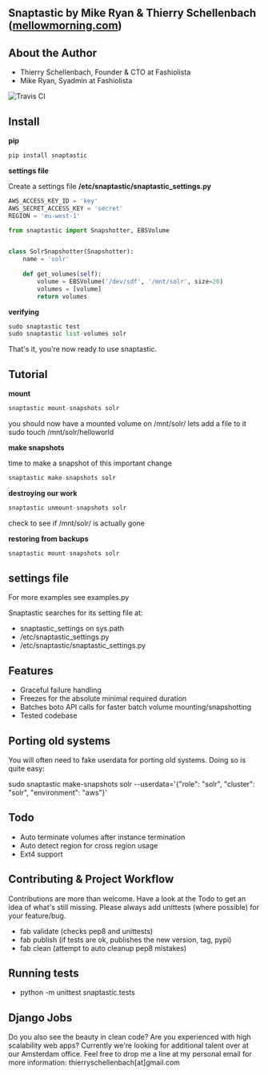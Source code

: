 Snaptastic by Mike Ryan & Thierry Schellenbach ([mellowmorning.com](http://www.mellowmorning.com/))
-------------------------------------------------------------------------------------------------

About the Author
----------------

 - Thierry Schellenbach, Founder & CTO at Fashiolista
 - Mike Ryan, Syadmin at Fashiolista

![Travis CI](https://secure.travis-ci.org/tschellenbach/Snaptastic.png?branch=master "Travis CI")

Install
-------

**pip**

```python
pip install snaptastic
```

**settings file**

Create a settings file
**/etc/snaptastic/snaptastic_settings.py**
```python
AWS_ACCESS_KEY_ID = 'key'
AWS_SECRET_ACCESS_KEY = 'secret'
REGION = 'eu-west-1'

from snaptastic import Snapshotter, EBSVolume


class SolrSnapshotter(Snapshotter):
    name = 'solr'
    
    def get_volumes(self):
        volume = EBSVolume('/dev/sdf', '/mnt/solr', size=20)
        volumes = [volume]
        return volumes
```

**verifying**

```python
sudo snaptastic test
sudo snaptastic list-volumes solr
```

That's it, you're now ready to use snaptastic.

Tutorial
--------

**mount**

```python
snaptastic mount-snapshots solr
```
you should now have a mounted volume on /mnt/solr/
lets add a file to it
sudo touch /mnt/solr/helloworld

**make snapshots**

time to make a snapshot of this important change
```python
snaptastic make-snapshots solr
```

**destroying our work**
```python
snaptastic unmount-snapshots solr
```
check to see if /mnt/solr/ is actually gone

**restoring from backups**
```python
snaptastic mount-snapshots solr
```

settings file
-------------

For more examples see examples.py

Snaptastic searches for its setting file at:
* snaptastic_settings on sys.path
* /etc/snaptastic_settings.py
* /etc/snaptastic/snaptastic_settings.py


Features
--------

* Graceful failure handling
* Freezes for the absolute minimal required duration
* Batches boto API calls for faster batch volume mounting/snapshotting
* Tested codebase

Porting old systems
-------------------

You will often need to fake userdata for porting old systems.
Doing so is quite easy:

sudo snaptastic make-snapshots solr --userdata='{"role": "solr", "cluster": "solr", "environment": "aws"}'

Todo
----

* Auto terminate volumes after instance termination
* Auto detect region for cross region usage
* Ext4 support

Contributing & Project Workflow
-------------------------------

Contributions are more than welcome. Have a look at the Todo to get an idea of what's still missing. Please always add unittests (where possible) for your feature/bug.

 * fab validate (checks pep8 and unittests)
 * fab publish (if tests are ok, publishes the new version, tag, pypi)
 * fab clean (attempt to auto cleanup pep8 mistakes)

Running tests
-------------

* python -m unittest snaptastic.tests


Django Jobs
-----------
Do you also see the beauty in clean code? Are you experienced with high scalability web apps?
Currently we're looking for additional talent over at our Amsterdam office.
Feel free to drop me a line at my personal email for more information: thierryschellenbach[at]gmail.com



